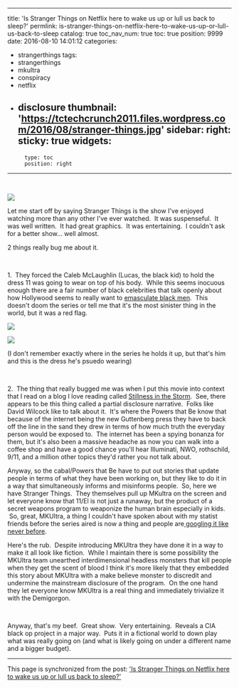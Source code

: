 
---
title: 'Is Stranger Things on Netflix here to wake us up or lull us back to sleep?'
permlink: is-stranger-things-on-netflix-here-to-wake-us-up-or-lull-us-back-to-sleep
catalog: true
toc_nav_num: true
toc: true
position: 9999
date: 2016-08-10 14:01:12
categories:
- strangerthings
tags:
- strangerthings
- mkultra
- conspiracy
- netflix
- disclosure
thumbnail: 'https://tctechcrunch2011.files.wordpress.com/2016/08/stranger-things.jpg'
sidebar:
    right:
        sticky: true
widgets:
    -
        type: toc
        position: right
---


<p><br /></p>
<p><img src="https://tctechcrunch2011.files.wordpress.com/2016/08/stranger-things.jpg" /></p>
<p>Let me start off by saying Stranger Things is the show I've enjoyed watching more than any other I've ever watched.  It was suspenseful.  It was well written.  It had great graphics.  It was entertaining.  I couldn't ask for a better show... well almost.</p>
<p>2 things really bug me about it.  </p>
<p><br /></p>
<p>1.  They forced the Caleb McLaughlin (Lucas, the black kid) to hold the dress 11 was going to wear on top of his body.  While this seems inocuous enough there are a fair number of black celebrities that talk openly about how Hollywood seems to really want to <a href="http://atlantablackstar.com/2013/11/05/emasculating-the-black-male-15-actors-who-wore-a-dress-for-success/" rel="noopener">emasculate black men</a>.  This doesn't doom the series or tell me that it's the most sinister thing in the world, but it was a red flag.</p>
<p><img src="https://dg31sz3gwrwan.cloudfront.net/actor/305288/386783_medium-optimized-2.jpg" /></p>
<p><img src="//cdn.images.express.co.uk/img/dynamic/20/590x/secondary/Eleven-597694.jpg" /></p>
<p>(I don't remember exactly where in the series he holds it up, but that's him and this is the dress he's psuedo wearing)</p>
<p><br /></p>
<p>2.  The thing that really bugged me was when I put this movie into context that I read on a blog I love reading called <a href="sitsshow.blogspot.com" rel="noopener">Stillness in the Storm</a>.  See, there appears to be this thing called a partial disclosure narrative.  Folks like David Wilcock like to talk about it.  It's where the Powers that Be know that because of the internet being the new Guttenberg press they have to back off the line in the sand they drew in terms of how much truth the everyday person would be exposed to.  The internet has been a spying bonanza for them, but it's also been a massive headache as now you can walk into a coffee shop and have a good chance you'll hear Illuminati, NWO, rothschild, 9/11, and a million other topics they'd rather you not talk about.</p>
<p>Anyway, so the cabal/Powers that Be have to put out stories that update people in terms of what they have been working on, but they like to do it in a way that simultaneously informs and misinforms people.  So, here we have Stranger Things.  They themselves pull up MKultra on the screen and let everyone know that 11/El is not just a runaway, but the product of a secret weapons program to weaponize the human brain especially in kids.  So, great, MKUltra, a thing I couldn't have spoken about with my statist friends before the series aired is now a thing and people are<a href="https://www.google.com/trends/explore?date=all&amp;q=mkultra" rel="noopener"> googling it like never before</a>.  </p>
<p>Here's the rub.  Despite introducing MKUltra they have done it in a way to make it all look like fiction.  While I maintain there is some possibility the MKUltra team unearthed interdimensional headless monsters that kill people when they get the scent of blood I think it's more likely that they embedded this story about MKUltra with a make believe monster to discredit and undermine the mainstream disclosure of the program.  On the one hand they let everyone know MKUltra is a real thing and immediately trivialize it with the Demigorgon.</p>
<p><br /></p>
<p>Anyway, that's my beef.  Great show.  Very entertaining.  Reveals a CIA black op project in a major way.  Puts it in a fictional world to down play what was really going on (and what is likely going on under a different name and a bigger budget).</p>

- - -

This page is synchronized from the post: ['Is Stranger Things on Netflix here to wake us up or lull us back to sleep?'](https://steemit.com/@aggroed/is-stranger-things-on-netflix-here-to-wake-us-up-or-lull-us-back-to-sleep)
